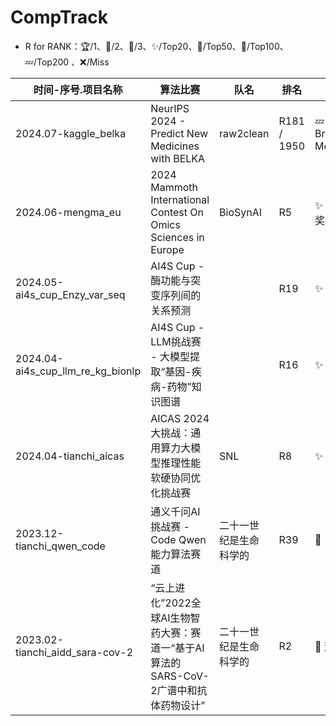 # CompTrack

* R for RANK：🏆/1、🥈/2、🥉/3、✨/Top20、🚩/Top50、🧿/Top100、💤/Top200 、❌/Miss

| 时间-序号.项目名称 | 算法比赛 | 队名 | 排名 | 🏆 | 比赛链接 | 相关文档 |
| --- | --- | --- | --- | --- | --- | --- |
| 2024.07-kaggle_belka | NeurIPS 2024 - Predict New Medicines with BELKA | raw2clean | R181 / 1950 | 💤 Bronze Medal | https://www.kaggle.com/competitions/leash-BELKA | [Certification](https://www.kaggle.com/certification/competitions/raw2clean/leash-BELKA) |
| 2024.06-mengma_eu | 2024 Mammoth International Contest On Omics Sciences in Europe | BioSynAI |  R5 | ✨ 优胜奖 | https://micos.cngb.org/europe/index.html | [Certification](https://github.com/yangguang8112/CompTrack/blob/main/2024.06-mengma_eu/Award_for_MICOS-EU_2024_Yang_Guang.png) |
| 2024.05-ai4s_cup_Enzy_var_seq | AI4S Cup - 酶功能与突变序列间的关系预测 |  |  R19 | ✨ | https://bohrium.dp.tech/competitions/3812328860 |  |
| 2024.04-ai4s_cup_llm_re_kg_bionlp | AI4S Cup - LLM挑战赛 - 大模型提取“基因-疾病-药物”知识图谱 |  |  R16 | ✨ | https://bohrium.dp.tech/competitions/3793785610 |  |
| 2024.04-tianchi_aicas | AICAS 2024大挑战：通用算力大模型推理性能软硬协同优化挑战赛 | SNL |  R8 | ✨ | https://tianchi.aliyun.com/competition/entrance/532170 |  |
| 2023.12-tianchi_qwen_code | 通义千问AI挑战赛 - Code Qwen能力算法赛道 | 二十一世纪是生命科学的 | R39 | 🚩 | https://tianchi.aliyun.com/competition/entrance/532169 |  |
| 2023.02-tianchi_aidd_sara-cov-2 | “云上进化”2022全球AI生物智药大赛：赛道一“基于AI算法的SARS-CoV-2广谱中和抗体药物设计” | 二十一世纪是生命科学的 | R2 | 🥈 亚军 |https://tianchi.aliyun.com/competition/entrance/532028 | [Certification](https://github.com/yangguang8112/CompTrack/blob/main/2023.02-tianchi_aidd_sara-cov-2/2023.02-tianchi_aidd_sara-cov-2_cerl4yg.jpg) |